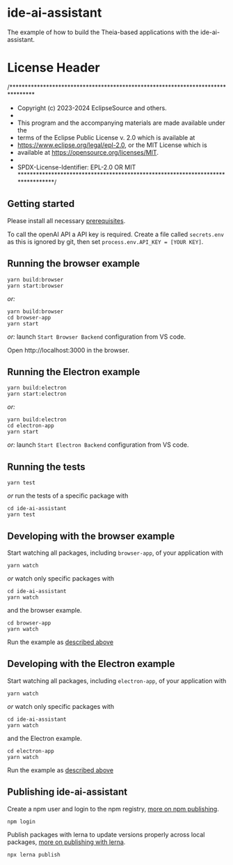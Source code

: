 # ide-ai-assistant
The example of how to build the Theia-based applications with the ide-ai-assistant.
# License Header
/********************************************************************************
 * Copyright (c) 2023-2024 EclipseSource and others.
 *
 * This program and the accompanying materials are made available under the
 * terms of the Eclipse Public License v. 2.0 which is available at
 * https://www.eclipse.org/legal/epl-2.0, or the MIT License which is
 * available at https://opensource.org/licenses/MIT.
 *
 * SPDX-License-Identifier: EPL-2.0 OR MIT
 ********************************************************************************/

## Getting started

Please install all necessary [prerequisites](https://github.com/eclipse-theia/theia/blob/master/doc/Developing.md#prerequisites).

To call the openAI API a API key is required.
Create a file called `secrets.env` as this is ignored by git, then set `process.env.API_KEY = [YOUR KEY]`.

## Running the browser example

    yarn build:browser
    yarn start:browser

*or:*

    yarn build:browser
    cd browser-app
    yarn start

*or:* launch `Start Browser Backend` configuration from VS code.

Open http://localhost:3000 in the browser.

## Running the Electron example

    yarn build:electron
    yarn start:electron

*or:*

    yarn build:electron
    cd electron-app
    yarn start

*or:* launch `Start Electron Backend` configuration from VS code.


## Running the tests

    yarn test

*or* run the tests of a specific package with

    cd ide-ai-assistant
    yarn test


## Developing with the browser example

Start watching all packages, including `browser-app`, of your application with

    yarn watch

*or* watch only specific packages with

    cd ide-ai-assistant
    yarn watch

and the browser example.

    cd browser-app
    yarn watch

Run the example as [described above](#Running-the-browser-example)
## Developing with the Electron example

Start watching all packages, including `electron-app`, of your application with

    yarn watch

*or* watch only specific packages with

    cd ide-ai-assistant
    yarn watch

and the Electron example.

    cd electron-app
    yarn watch

Run the example as [described above](#Running-the-Electron-example)

## Publishing ide-ai-assistant

Create a npm user and login to the npm registry, [more on npm publishing](https://docs.npmjs.com/getting-started/publishing-npm-packages).

    npm login

Publish packages with lerna to update versions properly across local packages, [more on publishing with lerna](https://github.com/lerna/lerna#publish).

    npx lerna publish
